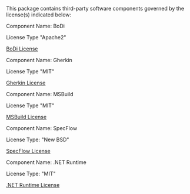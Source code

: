 This package contains third-party software components governed by the license(s) indicated below:

Component Name: BoDi

License Type "Apache2"

[BoDi License](https://github.com/SpecFlowOSS/BoDi/blob/master/LICENSE.txt)

Component Name: Gherkin

License Type "MIT"

[Gherkin License](https://github.com/Behat/Gherkin/blob/master/LICENSE)

Component Name: MSBuild

License Type "MIT"

[MSBuild License](https://github.com/dotnet/msbuild/blob/main/LICENSE)

Component Name: SpecFlow

License Type: "New BSD"

[SpecFlow License](https://github.com/SpecFlowOSS/SpecFlow/blob/v3.9.74/LICENSE.txt)

Component Name: .NET Runtime

License Type: "MIT"

[.NET Runtime License](https://github.com/dotnet/runtime/blob/main/LICENSE.TXT)